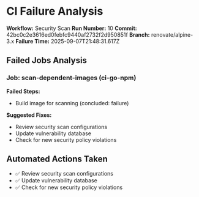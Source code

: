 # CI Failure Analysis

**Workflow:** Security Scan
**Run Number:** 10
**Commit:** 42bc0c2e3616ed0febfc9440af2732f2d950851f
**Branch:** renovate/alpine-3.x
**Failure Time:** 2025-09-07T21:48:31.617Z

## Failed Jobs Analysis

### Job: scan-dependent-images (ci-go-npm)
**Failed Steps:**
- Build image for scanning (concluded: failure)

**Suggested Fixes:**
- Review security scan configurations
- Update vulnerability database
- Check for new security policy violations

## Automated Actions Taken
- ✅ Review security scan configurations
- ✅ Update vulnerability database
- ✅ Check for new security policy violations
